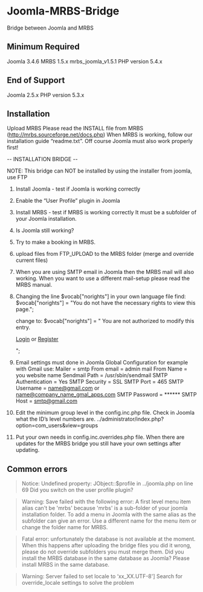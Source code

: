 # Joomla-MRBS-Bridge
Bridge between Joomla and MRBS


Minimum Required
-------------------------

Joomla 3.4.6
MRBS 1.5.x
mrbs_joomla_v1.5.1
PHP version 5.4.x


End of Support
-------------------------
Joomla 2.5.x
PHP version 5.3.x


Installation
-------------------------

Upload MRBS
Please read the INSTALL file from MRBS (http://mrbs.sourceforge.net/docs.php)
When MRBS is working, follow our installation guide “readme.txt”.
Off course Joomla must also work properly first!



-- INSTALLATION BRIDGE --

NOTE: This bridge can NOT be installed by using the installer from joomla, use FTP

1) Install Joomla - test if Joomla is working correctly
2) Enable the “User Profile” plugin in Joomla
3) Install MRBS - test if MRBS is working correctly
	It must be a subfolder of your Joomla installation.
4) Is Joomla still working?
5) Try to make a booking in MRBS.
6) upload files from FTP_UPLOAD to the MRBS folder (merge and override current files)
7) When you are using SMTP email in Joomla then the MRBS mail will also working.
   When you want to use a different mail-setup please read the MRBS manual.

8) Changing the line $vocab["norights"] in your own language file
   find:
	$vocab["norights"] = "You do not have the necessary rights to view this page.";

   change to:
   $vocab["norights"] = "
	You are not authorized to modify this entry.
	<p class='login_reg'>
	<a class='login' href='../index.php?option=com_users&amp;view=login' TARGET='_parent' id='btnLogin'>Login</a> or
	<a class='registration' href='../index.php?option=com_users&amp;view=registration' TARGET='_parent' >Register</a>
	</p>
	";

9) Email settings must done in Joomla Global Configuration
	for example with Gmail use:
		Mailer = smtp
		From email = admin mail
		From Name = you website name
		Sendmail Path = /usr/sbin/sendmail
		SMTP Authentication = Yes
		SMTP Security = SSL
		SMTP Port = 465
		SMTP Username = name@gmail.com or name@company_name_gmal_apps.com
		SMTP Password = ******
		SMTP Host = smtp@gmail.com

10) Edit the minimum group level in the config.inc.php file. Check in Joomla what the ID’s level numbers are. ../administrator/index.php?option=com_users&view=groups

11) Put your own needs in config.inc.overrides.php file.	When there are updates for the MRBS bridge you still have your own settings after updating.





## Common errors

> Notice: Undefined property: JObject::$profile in ../joomla.php on line 69
>	Did you switch on the user profile plugin?

> Warning: Save failed with the following error: A first level menu item alias can't be 'mrbs' because 'mrbs' is a sub-folder of your joomla installation folder.
>	To add a menu in Joomla with the same alias as the subfolder can give an error.
>	Use a different name for the menu item or change the folder name for MRBS. 

> Fatal error: unfortunately the database is not available at the moment.
>	When this happens after uploading the bridge files you did it wrong, please do not override subfolders you must merge them.
>	Did you install the MRBS database in the same database as Joomla? Please install MRBS in the same database.

> Warning: Server failed to set locale to ‘xx_XX.UTF-8']
>	Search for override_locale settings to solve the problem
